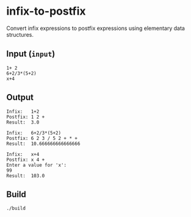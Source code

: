 # infix-to-postfix
Convert infix expressions to postfix expressions using elementary data structures.
## Input (`input`)
```
1+ 2
6+2/3*(5+2)
x+4
```
## Output
```
Infix:   1+2
Postfix: 1 2 + 
Result:  3.0

Infix:   6+2/3*(5+2)
Postfix: 6 2 3 / 5 2 + * + 
Result:  10.666666666666666

Infix:   x+4
Postfix: x 4 + 
Enter a value for 'x': 
99
Result:  103.0

```
## Build
```
./build
```
